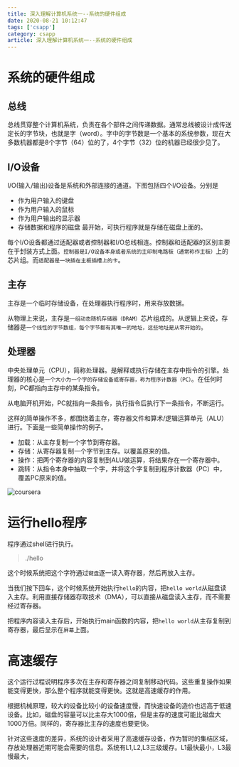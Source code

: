 ```yaml
---
title: 深入理解计算机系统一--系统的硬件组成
date: 2020-08-21 10:12:47
tags: ['csapp']
category: csapp
article: 深入理解计算机系统一--系统的硬件组成
---
```


# 系统的硬件组成

## 总线

总线贯穿整个计算机系统，负责在各个部件之间传递数据。通常总线被设计成传送定长的字节块，也就是字（word）。字中的字节数是一个基本的系统参数，现在大多数机器都是8个字节（64）位的了，4个字节（32）位的机器已经很少见了。

## I/O设备

I/O(输入/输出)设备是系统和外部连接的通道。下图包括四个I/O设备。分别是
- 作为用户输入的键盘
- 作为用户输入的鼠标
- 作为用户输出的显示器
- 存储数据和程序的磁盘
最开始，可执行程序就是存储在磁盘上面的。

每个I/O设备都通过适配器或者控制器和I/O总线相连。控制器和适配器的区别主要在于封装方式上面。`控制器是I/O设备本身或者系统的主印制电路板（通常称作主板）`上的芯片组。而`适配器是一块插在主板插槽上的卡`。

## 主存

主存是一个临时存储设备，在处理器执行程序时，用来存放数据。

从物理上来说，主存是`一组动态随机存储器（DRAM）`芯片组成的。从逻辑上来说，存储器是`一个线性的字节数组，每个字节都有其唯一的地址，这些地址是从零开始的`。

## 处理器

中央处理单元（CPU），简称处理器。是解释或执行存储在主存中指令的引擎。处理器的核心是`一个大小为一个字的存储设备或寄存器，称为程序计数器（PC）`。在任何时刻，PC都指向主存中的某条指令。

从电脑开机开始，PC就指向一条指令，执行指令后执行下一条指令，不断运行。

这样的简单操作不多，都围绕着主存，寄存器文件和算术/逻辑运算单元（ALU）进行。下面是一些简单操作的例子。
- 加载：从主存复制一个字节到寄存器。
- 存储：从寄存器复制一个字节到主存。以覆盖原来的值。
- 操作：把两个寄存器的内容复制到ALU做运算，将结果存在一个寄存器中。
- 跳转：从指令本身中抽取一个字，并将这个字复制到程序计数器（PC）中，覆盖PC原来的值。

![coursera](../images/csapp1-2.png)

# 运行hello程序

程序通过shell进行执行。

> ./hello

这个时候系统把这个字符通过`键盘`逐一读入寄存器，然后再放入主存。

当我们按下回车，这个时候系统开始执行`hello`的内容，把`hello world`从磁盘读入主存。利用直接存储器存取技术（DMA），可以直接从磁盘读入主存，而不需要经过寄存器。

把程序内容读入主存后，开始执行main函数的内容，把`hello world`从主存复制到寄存器，最后显示在`屏幕`上面。

# 高速缓存

这个运行过程说明程序多次在主存和寄存器之间复制移动代码。这些重复操作如果能变得更快，那么整个程序就能变得更快。这就是高速缓存的作用。

根据机械原理，较大的设备比较小的设备速度慢，而快速设备的造价也远高于低速设备。比如，磁盘的容量可以比主存大1000倍，但是主存的速度可能比磁盘大1000万倍。同样的，寄存器比主存的速度也要更快。

针对这些速度的差异，系统的设计者采用了高速缓存设备，作为暂时的集结区域，存放处理器近期可能会需要的信息。系统有L1,L2,L3三级缓存。L1最快最小，L3最慢最大，

